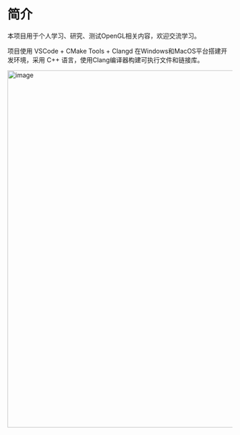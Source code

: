 # 简介

本项目用于个人学习、研究、测试OpenGL相关内容，欢迎交流学习。

项目使用 VSCode + CMake Tools + Clangd 在Windows和MacOS平台搭建开发环境，采用 C++ 语言，使用Clang编译器构建可执行文件和链接库。

<img width="800" alt="image" src="https://github.com/user-attachments/assets/59135f7d-25d6-4730-a4b3-9714ffc4f280">
